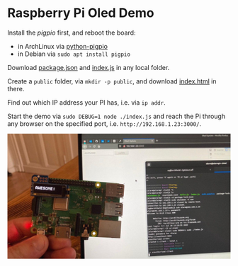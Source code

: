# Raspberry Pi Oled Demo

Install the _pigpio_ first, and reboot the board:

  * in ArchLinux via [python-pigpio](https://aur.archlinux.org/packages/python-pigpio/)
  * in Debian via `sudo apt install pigpio`

Download [package.json](./package.json) and [index.js](./index.js) in any local folder.

Create a `public` folder, via `mkdir -p public`, and download [index.html](./index.html) in there.

Find out which IP address your PI has, i.e. via `ip addr`.

Start the demo via `sudo DEBUG=1 node ./index.js` and reach the Pi through any browser on the specified port, i.e. `http://192.168.1.23:3000/`.

![oled image example](./oled.jpg)
